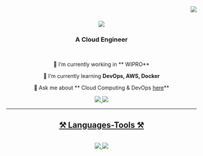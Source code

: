 <img align="right" src="https://visitor-badge.laobi.icu/badge?page_id=Rupam200116/Rupam200116" />

<h1 align="center">
    <img src="https://readme-typing-svg.herokuapp.com/?font=Righteous&size=35&center=true&vCenter=true&width=500&height=70&duration=4000&lines=Hi+There!+👋;+I'm+Rupam+Rakshit!;" />
</h1>

<h3 align="center">A Cloud Engineer </h3>

<br/>

<div align="center">
 
 🔭 I’m currently working in ** WIPRO**
 
 🌱 I’m currently learning **DevOps, AWS, Docker**

💬 Ask me about ** Cloud Computing & DevOps [here]( https://www.linkedin.com/in/rupamrakshit/)**

 </div>
 
<div align="center"> 
  <a href="Rupamrakshit112@gmail.com">
    <img src="https://img.shields.io/badge/Gmail-333333?style=for-the-badge&logo=gmail&logoColor=red" />
  </a>
  <a href="https://www.linkedin.com/in/rupamrakshit/" target="_blank">
    <img src="https://img.shields.io/badge/LinkedIn-0077B5?style=for-the-badge&logo=linkedin&logoColor=white" target="_blank" />
  
</div>

 <hr/>
 
<h2 align="center">⚒️ Languages-Tools ⚒️</h2>
<br/>
<div align="center">
    <img src="https://skillicons.dev/icons?i=bootstrap,html,css,vscode,github,gira,git" />
    <img src="https://skillicons.dev/icons?i=python, C, java, AWS, GCP, docker, mysql" /><br>
</div>

<br/>

